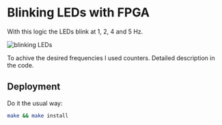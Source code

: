 # Blinking LEDs with FPGA

With this logic the LEDs blink at 1, 2, 4 and 5 Hz.

![blinking LEDs](https://res.cloudinary.com/kovagoz/image/upload/s--Syx2dD5w--/c_scale,w_320/v1620164375/github/blink.gif)

To achive the desired frequencies I used counters.
Detailed description in the code.

## Deployment

Do it the usual way:

```sh
make && make install
```
